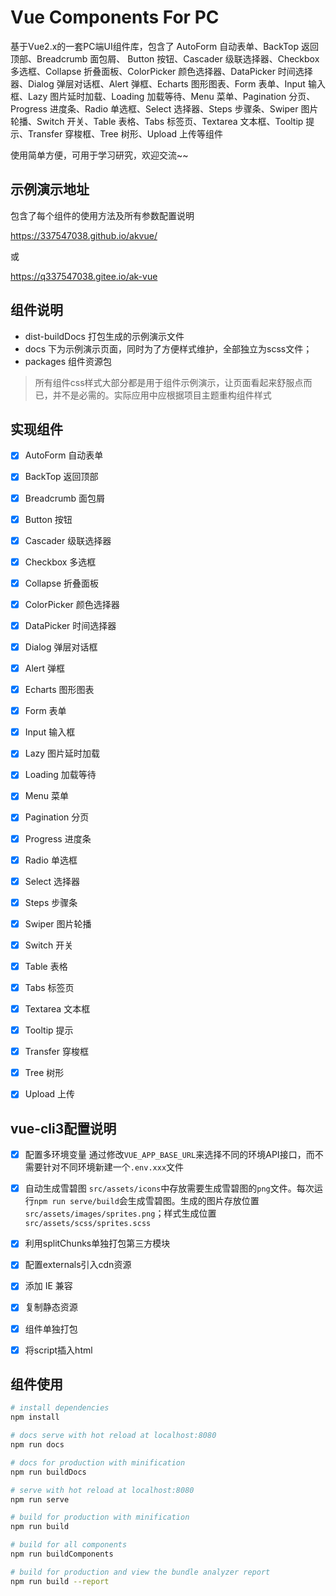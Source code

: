 # Vue Components For PC
基于Vue2.x的一套PC端UI组件库，包含了 AutoForm 自动表单、BackTop 返回顶部、Breadcrumb 面包屑、 Button 按钮、Cascader 级联选择器、Checkbox 多选框、Collapse 折叠面板、ColorPicker 颜色选择器、DataPicker 时间选择器、Dialog 弹层对话框、Alert 弹框、Echarts 图形图表、Form 表单、Input 输入框、Lazy 图片延时加载、Loading 加载等待、Menu 菜单、Pagination 分页、Progress 进度条、Radio 单选框、Select 选择器、Steps 步骤条、Swiper 图片轮播、Switch 开关、Table 表格、Tabs 标签页、Textarea 文本框、Tooltip 提示、Transfer 穿梭框、Tree 树形、Upload 上传等组件

使用简单方便，可用于学习研究，欢迎交流~~



## 示例演示地址

包含了每个组件的使用方法及所有参数配置说明

https://337547038.github.io/akvue/

或

https://q337547038.gitee.io/ak-vue

## 组件说明
- dist-buildDocs 打包生成的示例演示文件
- docs 下为示例演示页面，同时为了方便样式维护，全部独立为scss文件；
- packages 组件资源包

 > 所有组件css样式大部分都是用于组件示例演示，让页面看起来舒服点而已，并不是必需的。实际应用中应根据项目主题重构组件样式

## 实现组件
- [x] AutoForm 自动表单
- [x] BackTop 返回顶部
- [x] Breadcrumb 面包屑
- [x] Button 按钮
- [x] Cascader 级联选择器
- [x] Checkbox 多选框
- [x] Collapse 折叠面板
- [x] ColorPicker 颜色选择器
- [x] DataPicker 时间选择器
- [x] Dialog 弹层对话框
- [x] Alert 弹框
- [x] Echarts 图形图表
- [x] Form 表单
- [x] Input 输入框
- [x] Lazy 图片延时加载
- [x] Loading 加载等待
- [x] Menu 菜单
- [x] Pagination 分页
- [x] Progress 进度条
- [x] Radio 单选框
- [x] Select 选择器
- [x] Steps 步骤条
- [x] Swiper 图片轮播
- [x] Switch 开关
- [x] Table 表格
- [x] Tabs 标签页
- [x] Textarea 文本框
- [x] Tooltip 提示
- [x] Transfer 穿梭框
- [x] Tree 树形
- [x] Upload 上传


## vue-cli3配置说明

- [x] 配置多环境变量
 通过修改`VUE_APP_BASE_URL`来选择不同的环境API接口，而不需要针对不同环境新建一个`.env.xxx`文件
 
- [x] 自动生成雪碧图 
 `src/assets/icons`中存放需要生成雪碧图的`png`文件。每次运行`npm run serve/build`会生成雪碧图。生成的图片存放位置`src/assets/images/sprites.png`；样式生成位置`src/assets/scss/sprites.scss`
 
- [x] 利用splitChunks单独打包第三方模块

- [x] 配置externals引入cdn资源

- [x] 添加 IE 兼容

- [x] 复制静态资源

- [x] 组件单独打包

- [x] 将script插入html

## 组件使用
``` bash
# install dependencies
npm install

# docs serve with hot reload at localhost:8080
npm run docs

# docs for production with minification
npm run buildDocs

# serve with hot reload at localhost:8080
npm run serve

# build for production with minification
npm run build

# build for all components
npm run buildComponents

# build for production and view the bundle analyzer report
npm run build --report
